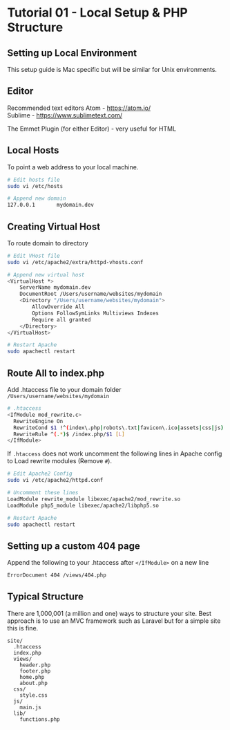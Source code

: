 # Tutorial 01 - Local Setup & PHP Structure

## Setting up Local Environment
This setup guide is Mac specific but will be similar for Unix environments.

## Editor
Recommended text editors
Atom - https://atom.io/  
Sublime - https://www.sublimetext.com/

The Emmet Plugin (for either Editor) - very useful for HTML

## Local Hosts
To point a web address to your local machine.

```sh
# Edit hosts file
sudo vi /etc/hosts

# Append new domain
127.0.0.1       mydomain.dev
```

## Creating Virtual Host
To route domain to directory

```sh
# Edit VHost file
sudo vi /etc/apache2/extra/httpd-vhosts.conf

# Append new virtual host
<VirtualHost *>
    ServerName mydomain.dev
    DocumentRoot /Users/username/websites/mydomain
    <Directory "/Users/username/websites/mydomain">
        AllowOverride All
        Options FollowSymLinks Multiviews Indexes
        Require all granted
    </Directory>
</VirtualHost>

# Restart Apache
sudo apachectl restart
```

## Route All to index.php
Add .htaccess file to your domain folder `/Users/username/websites/mydomain`

```sh
# .htaccess
<IfModule mod_rewrite.c>
  RewriteEngine On
  RewriteCond $1 !^(index\.php|robots\.txt|favicon\.ico|assets|css|js)
  RewriteRule ^(.*)$ /index.php/$1 [L]
</IfModule>
```

If `.htaccess` does not work uncomment the following lines in Apache config to Load rewrite modules (Remove `#`).

```sh
# Edit Apache2 Config
sudo vi /etc/apache2/httpd.conf

# Uncomment these lines
LoadModule rewrite_module libexec/apache2/mod_rewrite.so
LoadModule php5_module libexec/apache2/libphp5.so

# Restart Apache
sudo apachectl restart
```

## Setting up a custom 404 page
Append the following to your .htaccess after `</IfModule>` on a new line

```sh
ErrorDocument 404 /views/404.php
```

## Typical Structure
There are 1,000,001 (a million and one) ways to structure your site. Best approach is to use an MVC framework such as Laravel but for a simple site this is fine.

```
site/
  .htaccess
  index.php
  views/
    header.php
    footer.php
    home.php
    about.php
  css/
    style.css
  js/
    main.js
  lib/
    functions.php
```
